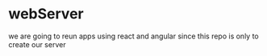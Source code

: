 # webServer
we are going  to reun apps using react and angular since this repo is only to create our server